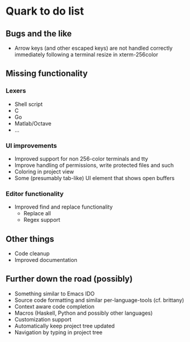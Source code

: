 # Quark to do list

## Bugs and the like

- Arrow keys (and other escaped keys) are not handled correctly immediately 
  following a terminal resize in xterm-256color

## Missing functionality

### Lexers

- Shell script
- C
- Go
- Matlab/Octave
- ...

### UI improvements

- Improved support for non 256-color terminals and tty
- Improve handling of permissions, write protected files and such
- Coloring in project view
- Some (presumably tab-like) UI element that shows open buffers

### Editor functionality

- Improved find and replace functionality
  - Replace all
  - Regex support

## Other things

- Code cleanup
- Improved documentation

## Further down the road (possibly)

- Something similar to Emacs IDO
- Source code formatting and similar per-language-tools (cf. brittany)
- Context aware code completion
- Macros (Haskell, Python and possibly other languages)
- Customization support
- Automatically keep project tree updated
- Navigation by typing in project tree
